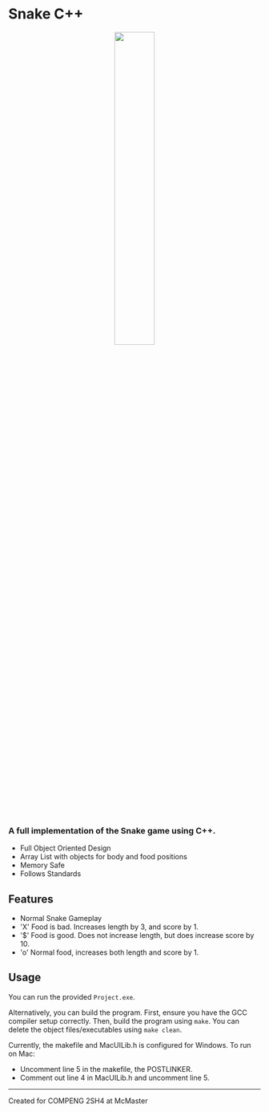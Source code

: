 # Snake C++

<div align="center">
    <img src="https://drive.google.com/uc?export=download&id=1c7Hx_bf5FCJ5GIVVmZxw7asXJ7AM1JRn" width="40%">
</div>

### A full implementation of the Snake game using C++.

- Full Object Oriented Design
- Array List with objects for body and food positions
- Memory Safe
- Follows Standards

## Features

- Normal Snake Gameplay
- 'X' Food is bad. Increases length by 3, and score by 1.
- '$' Food is good. Does not increase length, but does increase score by 10.
- 'o' Normal food, increases both length and score by 1.

## Usage

You can run the provided `Project.exe`.

Alternatively, you can build the program. First, ensure you have the GCC compiler setup correctly.
Then, build the program using `make`. You can delete the object files/executables using `make clean`.

Currently, the makefile and MacUILib.h is configured for Windows. To run on Mac:
- Uncomment line 5 in the makefile, the POSTLINKER.
- Comment out line 4 in MacUILib.h and uncomment line 5.

<hr>

Created for COMPENG 2SH4 at McMaster
